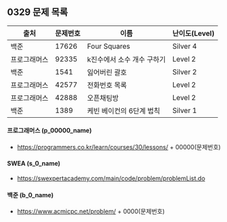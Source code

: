 
## 0329 문제 목록


| 출처         | 문제번호 | 이름                       | 난이도(Level) |
| ------------ | -------- | -------------------------- | ------------- |
| 백준         | 17626    | Four Squares               | Silver 4      |
| 프로그래머스 | 92335    | k진수에서 소수 개수 구하기 | Level 2       |
| 백준         | 1541     | 잃어버린 괄호              | Silver 2      |
| 프로그래머스 | 42577    | 전화번호 목록              | Level 2       |
| 프로그래머스 | 42888    | 오픈채팅방                 | Level 2       |
| 백준         | 1389     | 케빈 베이컨의 6단계 법칙   | Silver 1      |



#### 프로그래머스 (p_00000_name)

- https://programmers.co.kr/learn/courses/30/lessons/ + 00000(문제번호)

#### SWEA (s_0_name)

- https://swexpertacademy.com/main/code/problem/problemList.do

#### 백준 (b_0_name)

- https://www.acmicpc.net/problem/ + 0000(문제번호)

